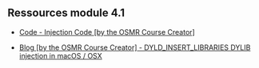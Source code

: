 ## Ressources module 4.1

* <a href="https://gist.github.com/theevilbit/3574df063cf9e2c3ba6c57aca5dff022">Code - Injection Code [by the OSMR Course Creator]</a>

* <a href="https://theevilbit.github.io/posts/dyld_insert_libraries_dylib_injection_in_macos_osx_deep_dive/">Blog [by the OSMR Course Creator] - DYLD_INSERT_LIBRARIES DYLIB injection in macOS / OSX</a>
